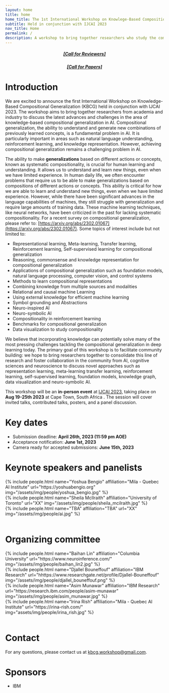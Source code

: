 ```yaml
---
layout: home
title: home
home_title: The 1st International Workshop on Knowlege-Based Compositional Generalization (KBCG)
subtitle: Held in conjunction with IJCAI 2023 
nav_title: Home
permalink: /
description: A workshop to bring together researchers who study the compositional generalization in AI, cognitive sciences and neuroscience with novel approaches such as representation learning, meta-learning, transfer learning, reinforcement learning, self-supervised learning, foundation models, knowledge graph, data visualization and neuro-symbolic AI.
---
```

<h5 style="text-align:center;"><a href="https://forms.gle/RGtpZXSkxgfkxMva6">[Call for Reviewers]</a></h5>
<h5 style="text-align:center;"><a href="https://knowledgeai.github.io/cfp/">[Call for Papers]</a></h5>

# Introduction

We are excited to announce the first International Workshop on Knowledge-Based Compositional Generalization (KBCG) held in conjunction with IJCAI 2023. The workshop aims to bring together researchers from academia and industry to discuss the latest advances and challenges in the area of knowledge-based compositional generalization in AI. Compositional generalization, the ability to understand and generate new combinations of previously learned concepts, is a fundamental problem in AI. It is particularly important in areas such as natural language understanding, reinforcement learning, and knowledge representation. However, achieving compositional generalization remains a challenging problem in AI.

The ability to make **generalizations** based on different actions or concepts, known as systematic compositionality, is crucial for human learning and understanding. It allows us to understand and learn new things, even when we have limited experience. In human daily life, we often encounter problems that require us to be able to make generalizations based on compositions of different actions or concepts. This ability is critical for how we are able to learn and understand new things, even when we have limited experience. However, while there have been significant advances in the language capabilities of machines, they still struggle with generalization and require large amounts of training data. These machine learning techniques, like neural networks, have been criticized in the past for lacking systematic compositionality. For a recent survey on compositional generalization, please refer to: [https://arxiv.org/abs/2302.01067](https://arxiv.org/abs/2302.01067). Some topics of interest include but not limited to:

- Representational learning, Meta-learning, Transfer learning, Reinforcement learning, Self-supervised learning for compositional generalization
- Reasoning, commonsense and knowledge representation for compositional generalization
- Applications of compositional generalization such as foundation models, natural language
  processing, computer vision, and control systems
- Methods to learn compositional representations
- Combining knowledge from multiple sources and modalities
- Relational and causal machine Learning
- Using external knowledge for efficient machine learning
- Symbol grounding and Abstractions
- Neuro-inspired AI
- Neuro-symbolic AI
- Compositionality in reinforcement learning
- Benchmarks for compositional generalization
- Data visualization to study compositionality

We believe that incorporating knowledge can potentially solve many of the most pressing challenges tackling the compositional generalization in deep learning today. The primary goal of this workshop is to facilitate community building: we hope to bring researchers together to consolidate this line of research and foster collaboration in the community from AI, cognitive sciences and neuroscience to discuss novel approaches such as representation learning, meta-learning transfer learning, reinforcement learning, self-supervised learning, foundation models, knowledge graph, data visualization and neuro-symbolic AI.

This workshop will be an **in-person event** at [IJCAI 2023](https://ijcai-23.org/), taking place on **Aug 19-25th 2023** at Cape Town, South Africa . The session will cover invited talks, contributed talks, posters, and a panel discussion.

# Key dates

* Submission deadline: **April 26th, 2023 (11:59 pm AOE)**
* Acceptance notification: **June 1st, 2023**
* Camera ready for accepted submissions: **June 15th, 2023**

# Keynote speakers and panelists

<div class="row p-2 g-2">
      <div class="col-sm-3">
          {% include people.html name="Yoshua Bengio" affiliation="Mila - Quebec AI Institute" url="https://yoshuabengio.org" img="/assets/img/people/yoshua_bengio.jpg" %}
      </div>
      <div class="col-sm-3">
          {% include people.html name="Sheila McIlraith" affiliation="University of Toronto" url="XX" img="/assets/img/people/sheila_mcilraith.jpg" %}
      </div>
      <div class="col-sm-3">
          {% include people.html name="TBA" affiliation="TBA" url="XX" img="/assets/img/people/ai.jpg" %}
      </div>
  </div>
  <br>

# Organizing committee

<div class="row p-2 g-2">
      <div class="col-sm-3">
      {% include people.html name="Baihan Lin" affiliation="Columbia University" url="https://www.neuroinference.com/" img="/assets/img/people/baihan_lin2.jpg" %}
      </div>
      <div class="col-sm-3">
  {% include people.html name="Djallel Bouneffouf" affiliation="IBM Research" url="hhttps://www.researchgate.net/profile/Djallel-Bouneffouf" img="/assets/img/people/djallel_bouneffouf.png" %}
      </div>
      <div class="col-sm-3">
  {% include people.html name="Asim Munawar" affiliation="IBM Research" url="https://research.ibm.com/people/asim-munawar" img="/assets/img/people/asim_munawar.jpg" %}
      </div>
      <div class="col-sm-3">
  {% include people.html name="Irina Rish" affiliation="Mila - Quebec AI Institute" url="https://irina-rish.com/" img="assets/img/people/irina_rish.jpg" %}
  </div>
  </div>
  <br>

# Contact

For any questions, please contact us at [kbcg.workshop@gmail.com](mailto:kbcg.workshop@gmail.com).

# Sponsors

* IBM
